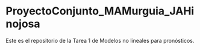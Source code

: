# ProyectoConjunto_MAMurguia_JAHinojosa
Este es el repositorio de la Tarea 1 de Modelos no lineales para pronósticos.
